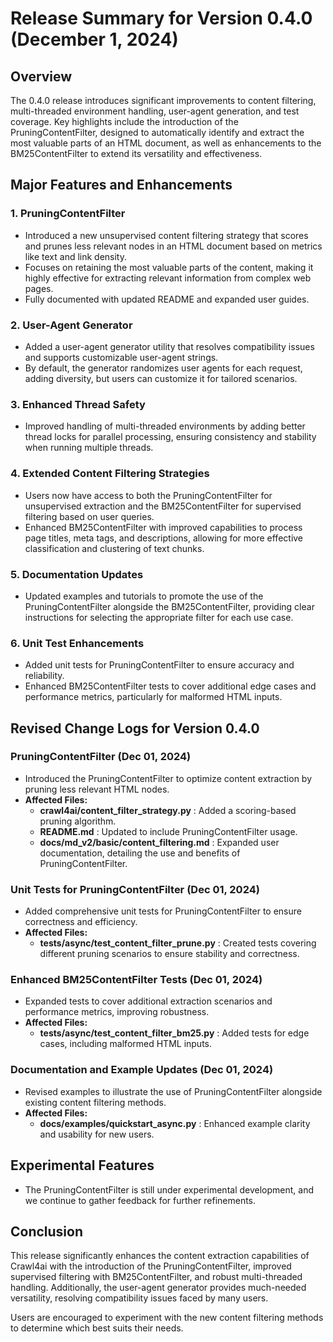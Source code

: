 # Release Summary for Version 0.4.0 (December 1, 2024)

## Overview

The 0.4.0 release introduces significant improvements to content filtering, multi-threaded environment handling, user-agent generation, and test coverage. Key highlights include the introduction of the PruningContentFilter, designed to automatically identify and extract the most valuable parts of an HTML document, as well as enhancements to the BM25ContentFilter to extend its versatility and effectiveness.

## Major Features and Enhancements

### 1. PruningContentFilter

  * Introduced a new unsupervised content filtering strategy that scores and prunes less relevant nodes in an HTML document based on metrics like text and link density.
  * Focuses on retaining the most valuable parts of the content, making it highly effective for extracting relevant information from complex web pages.
  * Fully documented with updated README and expanded user guides.



### 2. User-Agent Generator

  * Added a user-agent generator utility that resolves compatibility issues and supports customizable user-agent strings.
  * By default, the generator randomizes user agents for each request, adding diversity, but users can customize it for tailored scenarios.



### 3. Enhanced Thread Safety

  * Improved handling of multi-threaded environments by adding better thread locks for parallel processing, ensuring consistency and stability when running multiple threads.



### 4. Extended Content Filtering Strategies

  * Users now have access to both the PruningContentFilter for unsupervised extraction and the BM25ContentFilter for supervised filtering based on user queries.
  * Enhanced BM25ContentFilter with improved capabilities to process page titles, meta tags, and descriptions, allowing for more effective classification and clustering of text chunks.



### 5. Documentation Updates

  * Updated examples and tutorials to promote the use of the PruningContentFilter alongside the BM25ContentFilter, providing clear instructions for selecting the appropriate filter for each use case.



### 6. Unit Test Enhancements

  * Added unit tests for PruningContentFilter to ensure accuracy and reliability.
  * Enhanced BM25ContentFilter tests to cover additional edge cases and performance metrics, particularly for malformed HTML inputs.



## Revised Change Logs for Version 0.4.0

### PruningContentFilter (Dec 01, 2024)

  * Introduced the PruningContentFilter to optimize content extraction by pruning less relevant HTML nodes.
  * **Affected Files:**
    * **crawl4ai/content_filter_strategy.py** : Added a scoring-based pruning algorithm.
    * **README.md** : Updated to include PruningContentFilter usage.
    * **docs/md_v2/basic/content_filtering.md** : Expanded user documentation, detailing the use and benefits of PruningContentFilter.



### Unit Tests for PruningContentFilter (Dec 01, 2024)

  * Added comprehensive unit tests for PruningContentFilter to ensure correctness and efficiency.
  * **Affected Files:**
    * **tests/async/test_content_filter_prune.py** : Created tests covering different pruning scenarios to ensure stability and correctness.



### Enhanced BM25ContentFilter Tests (Dec 01, 2024)

  * Expanded tests to cover additional extraction scenarios and performance metrics, improving robustness.
  * **Affected Files:**
    * **tests/async/test_content_filter_bm25.py** : Added tests for edge cases, including malformed HTML inputs.



### Documentation and Example Updates (Dec 01, 2024)

  * Revised examples to illustrate the use of PruningContentFilter alongside existing content filtering methods.
  * **Affected Files:**
    * **docs/examples/quickstart_async.py** : Enhanced example clarity and usability for new users.



## Experimental Features

  * The PruningContentFilter is still under experimental development, and we continue to gather feedback for further refinements.



## Conclusion

This release significantly enhances the content extraction capabilities of Crawl4ai with the introduction of the PruningContentFilter, improved supervised filtering with BM25ContentFilter, and robust multi-threaded handling. Additionally, the user-agent generator provides much-needed versatility, resolving compatibility issues faced by many users.

Users are encouraged to experiment with the new content filtering methods to determine which best suits their needs.
